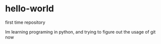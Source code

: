 # hello-world
first time repository


Im learning programing in python, and trying to figure out the usage of git now
